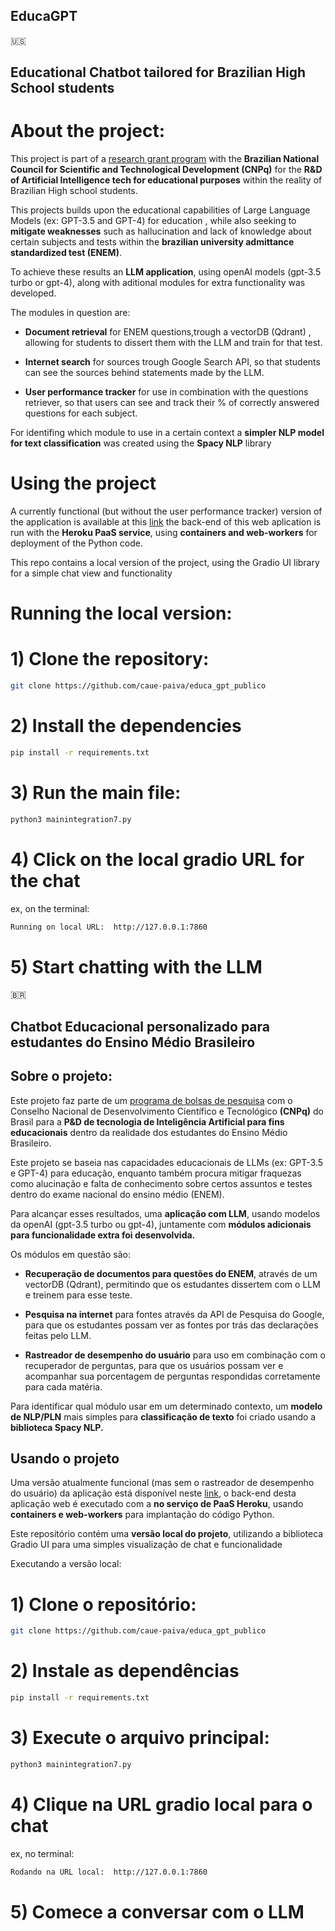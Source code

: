## EducaGPT 


:us:

## Educational Chatbot tailored for Brazilian High School students

# About the project:

This project is part of a [research grant program](http://lattes.cnpq.br/2223448141926231) with the  **Brazilian National Council for Scientific and Technological Development (CNPq)** for the **R&D of Artificial Intelligence tech for educational purposes** within the reality of Brazilian High school students.

This projects builds upon the educational capabilities of Large Language Models (ex: GPT-3.5 and GPT-4) for education , while also seeking to **mitigate weaknesses** such as hallucination and lack of knowledge about certain subjects and tests within the **brazilian university admittance standardized test (ENEM)**.

To achieve these results an **LLM application**, using openAI models (gpt-3.5 turbo or gpt-4), along with aditional modules for extra functionality was developed.

The modules in question are:

* **Document retrieval** for ENEM questions,trough a vectorDB (Qdrant) , allowing for students to dissert them with the LLM and train for that test.

* **Internet search** for sources trough Google Search API, so that students can see the sources behind statements made by the LLM.

* **User performance tracker** for use in combination with the questions retriever, so that users can see and track their % of correctly answered questions for each subject.

For identifing which module to use in a certain context a **simpler NLP model for text classification** was created using the **Spacy NLP** library


# Using the project

A currently  functional (but without the user performance tracker) version of the application is available at this [link](https://intellectia.vercel.app/) the back-end of this web aplication is run with the **Heroku PaaS service**, using **containers and web-workers** for deployment of the Python code.

This repo contains a local version of the project, using the Gradio UI library for a simple chat view and functionality

# Running the local version:

# 1) Clone the repository:
```bash
git clone https://github.com/caue-paiva/educa_gpt_publico
```
# 2) Install the dependencies
```bash
pip install -r requirements.txt
```

# 3) Run the main file:
``` bash
python3 mainintegration7.py
```

# 4) Click on the local gradio URL for the chat
ex, on the terminal:
```bash
Running on local URL:  http://127.0.0.1:7860
```

# 5) Start chatting with the LLM 



:brazil:



## Chatbot Educacional personalizado para estudantes do Ensino Médio Brasileiro

## Sobre o projeto:

Este projeto faz parte de um [programa de bolsas de pesquisa](http://lattes.cnpq.br/2223448141926231) com o Conselho Nacional de Desenvolvimento Científico e Tecnológico **(CNPq)** do Brasil para a **P&D de tecnologia de Inteligência Artificial para fins educacionais**  dentro da realidade dos estudantes do Ensino Médio Brasileiro.

Este projeto se baseia nas capacidades educacionais de LLMs (ex: GPT-3.5 e GPT-4) para educação, enquanto também procura mitigar fraquezas como alucinação e falta de conhecimento sobre certos assuntos e testes dentro do exame nacional do ensino médio (ENEM).

Para alcançar esses resultados, uma **aplicação com LLM**, usando modelos da openAI (gpt-3.5 turbo ou gpt-4), juntamente com **módulos adicionais para funcionalidade extra foi desenvolvida.**

Os módulos em questão são:

* **Recuperação de documentos para questões do ENEM**, através de um vectorDB (Qdrant), permitindo que os estudantes dissertem com o LLM e treinem para esse teste.

* **Pesquisa na internet** para fontes através da API de Pesquisa do Google, para que os estudantes possam ver as fontes por trás das declarações feitas pelo LLM.

* **Rastreador de desempenho do usuário** para uso em combinação com o recuperador de perguntas, para que os usuários possam ver e acompanhar sua porcentagem de perguntas respondidas corretamente para cada matéria.

Para identificar qual módulo usar em um determinado contexto, um **modelo de NLP/PLN** mais simples para **classificação de texto** foi criado usando a **biblioteca Spacy NLP.**

## Usando o projeto

Uma versão atualmente funcional (mas sem o rastreador de desempenho do usuário) da aplicação está disponível neste [link](https://intellectia.vercel.app/),  o back-end desta aplicação web é executado com a **no serviço de PaaS Heroku**, usando **containers e web-workers** para implantação do código Python.

Este repositório contém uma **versão local do projeto**, utilizando a biblioteca Gradio UI para uma simples visualização de chat e funcionalidade

Executando a versão local:
# 1) Clone o repositório:
```bash
git clone https://github.com/caue-paiva/educa_gpt_publico
```
# 2) Instale as dependências
```bash
pip install -r requirements.txt
```
# 3) Execute o arquivo principal:
```bash 
python3 mainintegration7.py
```
# 4) Clique na URL gradio local para o chat
ex, no terminal:
```bash 
Rodando na URL local:  http://127.0.0.1:7860
```
# 5) Comece a conversar com o LLM






